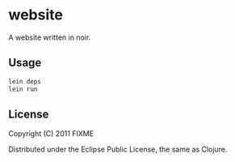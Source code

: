 # website

A website written in noir. 

## Usage

```bash
lein deps
lein run
```

## License

Copyright (C) 2011 FIXME

Distributed under the Eclipse Public License, the same as Clojure.

